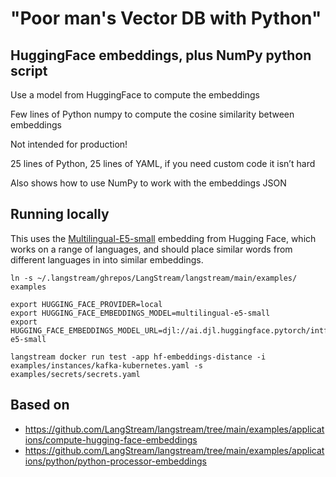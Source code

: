 # "Poor man's Vector DB with Python"
## HuggingFace embeddings, plus NumPy python script 

Use a model from HuggingFace to compute the embeddings

Few lines of Python numpy to compute the cosine similarity between embeddings

Not intended for production! 

25 lines of Python, 25 lines of YAML, if you need custom code it isn’t hard

Also shows how to use NumPy to work with the embeddings JSON

## Running locally
This uses the [Multilingual-E5-small](https://huggingface.co/intfloat/multilingual-e5-small)
embedding from Hugging Face, which works on a range of languages, and should 
place similar words from different languages in into similar embeddings.

```
ln -s ~/.langstream/ghrepos/LangStream/langstream/main/examples/ examples

export HUGGING_FACE_PROVIDER=local
export HUGGING_FACE_EMBEDDINGS_MODEL=multilingual-e5-small
export HUGGING_FACE_EMBEDDINGS_MODEL_URL=djl://ai.djl.huggingface.pytorch/intfloat/multilingual-e5-small

langstream docker run test -app hf-embeddings-distance -i examples/instances/kafka-kubernetes.yaml -s examples/secrets/secrets.yaml
```

## Based on
 * https://github.com/LangStream/langstream/tree/main/examples/applications/compute-hugging-face-embeddings
 * https://github.com/LangStream/langstream/tree/main/examples/applications/python/python-processor-embeddings
